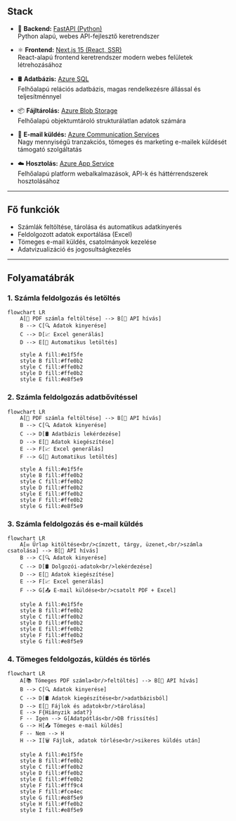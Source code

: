 ## Stack

- 🐍 **Backend:** [FastAPI (Python)](https://fastapi.tiangolo.com/)  
Python alapú, webes API-fejlesztő keretrendszer

- ⚛️ **Frontend:** [Next.js 15 (React, SSR)](https://nextjs.org/)  
React-alapú frontend keretrendszer modern webes felületek létrehozásához

- 🛢️ **Adatbázis:** [Azure SQL](https://learn.microsoft.com/en-us/azure/azure-sql/?view=azuresql)  
Felhőalapú relációs adatbázis, magas rendelkezésre állással és teljesítménnyel

- 📦 **Fájltárolás:** [Azure Blob Storage](https://learn.microsoft.com/en-us/azure/storage/blobs/storage-blobs-introduction)  
Felhőalapú objektumtároló strukturálatlan adatok számára

- 📧 **E-mail küldés:** [Azure Communication Services](https://learn.microsoft.com/en-us/azure/communication-services/quickstarts/email/send-email?tabs=windows%2Cconnection-string%2Csend-email-and-get-status-async%2Csync-client&pivots=programming-language-python)  
Nagy mennyiségű tranzakciós, tömeges és marketing e-mailek küldését támogató szolgáltatás

- ☁️ **Hosztolás:** [Azure App Service](https://learn.microsoft.com/en-us/azure/app-service/overview)  
Felhőalapú platform webalkalmazások, API-k és háttérrendszerek hosztolásához
---
## Fő funkciók

- Számlák feltöltése, tárolása és automatikus adatkinyerés
- Feldolgozott adatok exportálása (Excel)
- Tömeges e-mail küldés, csatolmányok kezelése
- Adatvizualizáció és jogosultságkezelés
---
## Folyamatábrák

### 1. Számla feldolgozás és letöltés

```mermaid
flowchart LR
    A[📄 PDF számla feltöltése] --> B[🚀 API hívás]
    B --> C[🔍 Adatok kinyerése]
    C --> D[📈 Excel generálás]
    D --> E[💾 Automatikus letöltés]
    
    style A fill:#e1f5fe
    style B fill:#ffe0b2
    style C fill:#ffe0b2
    style D fill:#ffe0b2
    style E fill:#e8f5e9 
```

### 2. Számla feldolgozás adatbővítéssel

```mermaid
flowchart LR
    A[📄 PDF számla feltöltése] --> B[🚀 API hívás]
    B --> C[🔍 Adatok kinyerése]
    C --> D[🛢️ Adatbázis lekérdezése]
    D --> E[🔧 Adatok kiegészítése]
    E --> F[📈 Excel generálás]
    F --> G[💾 Automatikus letöltés]
    
    style A fill:#e1f5fe
    style B fill:#ffe0b2
    style C fill:#ffe0b2
    style D fill:#ffe0b2
    style E fill:#ffe0b2
    style F fill:#ffe0b2
    style G fill:#e8f5e9 
```

### 3. Számla feldolgozás és e-mail küldés

```mermaid
flowchart LR
    A[✉️ Űrlap kitöltése<br/>címzett, tárgy, üzenet,<br/>számla csatolása] --> B[🚀 API hívás]
    B --> C[🔍 Adatok kinyerése]
    C --> D[🛢️ Dolgozói-adatok<br/>lekérdezése]
    D --> E[🔧 Adatok kiegészítése]
    E --> F[📈 Excel generálás]
    F --> G[📤 E-mail küldése<br/>csatolt PDF + Excel]
    
    style A fill:#e1f5fe
    style B fill:#ffe0b2
    style C fill:#ffe0b2
    style D fill:#ffe0b2
    style E fill:#ffe0b2
    style F fill:#ffe0b2
    style G fill:#e8f5e9 
```

### 4. Tömeges feldolgozás, küldés és törlés

```mermaid
flowchart LR
    A[📚 Tömeges PDF számla<br/>feltöltés] --> B[🚀 API hívás]
    B --> C[🔍 Adatok kinyerése]
    C --> D[🛢️ Adatok kiegészítése<br/>adatbázisból]
    D --> E[💾 Fájlok és adatok<br/>tárolása]
    E --> F{Hiányzik adat?}
    F -- Igen --> G[Adatpótlás<br/>DB frissítés]
    G --> H[📤 Tömeges e-mail küldés]
    F -- Nem --> H
    H --> I[🗑️ Fájlok, adatok törlése<br/>sikeres küldés után]

    style A fill:#e1f5fe
    style B fill:#ffe0b2
    style C fill:#ffe0b2
    style D fill:#ffe0b2
    style E fill:#ffe0b2
    style F fill:#fff9c4
    style F fill:#fce4ec
    style G fill:#e8f5e9
    style H fill:#ffe0b2
    style I fill:#e8f5e9
```
